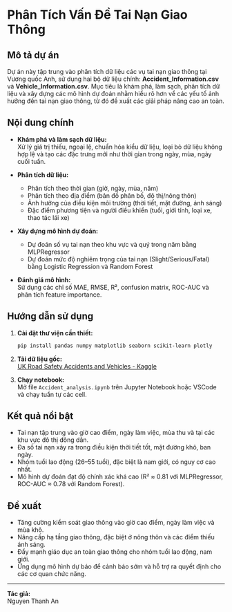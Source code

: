 # Phân Tích Vấn Đề Tai Nạn Giao Thông

## Mô tả dự án

Dự án này tập trung vào phân tích dữ liệu các vụ tai nạn giao thông tại Vương quốc Anh, sử dụng hai bộ dữ liệu chính: **Accident_Information.csv** và **Vehicle_Information.csv**. Mục tiêu là khám phá, làm sạch, phân tích dữ liệu và xây dựng các mô hình dự đoán nhằm hiểu rõ hơn về các yếu tố ảnh hưởng đến tai nạn giao thông, từ đó đề xuất các giải pháp nâng cao an toàn.

## Nội dung chính

- **Khám phá và làm sạch dữ liệu:**  
  Xử lý giá trị thiếu, ngoại lệ, chuẩn hóa kiểu dữ liệu, loại bỏ dữ liệu không hợp lệ và tạo các đặc trưng mới như thời gian trong ngày, mùa, ngày cuối tuần.

- **Phân tích dữ liệu:**  
  - Phân tích theo thời gian (giờ, ngày, mùa, năm)
  - Phân tích theo địa điểm (bản đồ phân bố, đô thị/nông thôn)
  - Ảnh hưởng của điều kiện môi trường (thời tiết, mặt đường, ánh sáng)
  - Đặc điểm phương tiện và người điều khiển (tuổi, giới tính, loại xe, thao tác lái xe)

- **Xây dựng mô hình dự đoán:**  
  - Dự đoán số vụ tai nạn theo khu vực và quý trong năm bằng MLPRegressor
  - Dự đoán mức độ nghiêm trọng của tai nạn (Slight/Serious/Fatal) bằng Logistic Regression và Random Forest

- **Đánh giá mô hình:**  
  Sử dụng các chỉ số MAE, RMSE, R², confusion matrix, ROC-AUC và phân tích feature importance.

## Hướng dẫn sử dụng

1. **Cài đặt thư viện cần thiết:**
    ```sh
    pip install pandas numpy matplotlib seaborn scikit-learn plotly
    ```

2. **Tải dữ liệu gốc:**  
   [UK Road Safety Accidents and Vehicles - Kaggle](https://www.kaggle.com/datasets/tsiaras/uk-road-safety-accidents-and-vehicles/data)

3. **Chạy notebook:**  
   Mở file `Accident_analysis.ipynb` trên Jupyter Notebook hoặc VSCode và chạy tuần tự các cell.

## Kết quả nổi bật

- Tai nạn tập trung vào giờ cao điểm, ngày làm việc, mùa thu và tại các khu vực đô thị đông dân.
- Đa số tai nạn xảy ra trong điều kiện thời tiết tốt, mặt đường khô, ban ngày.
- Nhóm tuổi lao động (26–55 tuổi), đặc biệt là nam giới, có nguy cơ cao nhất.
- Mô hình dự đoán đạt độ chính xác khá cao (R² ≈ 0.81 với MLPRegressor, ROC-AUC ≈ 0.78 với Random Forest).

## Đề xuất

- Tăng cường kiểm soát giao thông vào giờ cao điểm, ngày làm việc và mùa khô.
- Nâng cấp hạ tầng giao thông, đặc biệt ở nông thôn và các điểm thiếu ánh sáng.
- Đẩy mạnh giáo dục an toàn giao thông cho nhóm tuổi lao động, nam giới.
- Ứng dụng mô hình dự báo để cảnh báo sớm và hỗ trợ ra quyết định cho các cơ quan chức năng.

---

**Tác giả:**  
Nguyen Thanh An  
